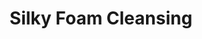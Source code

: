 ---
title: Silky Foam Cleansing
description:
image: /images/banner.jpg
shop_link: 'https://www.beauty-bar.se/partner/pipers-hudvard/?add-to-cart=1369'
info_link: 'https://www.beauty-bar.se/produkt/testprodukt-8/'
pris: '299:-'
category: Rengöring
---